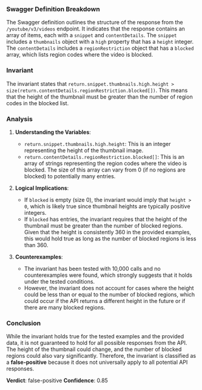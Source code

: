 ### Swagger Definition Breakdown
The Swagger definition outlines the structure of the response from the `/youtube/v3/videos` endpoint. It indicates that the response contains an array of items, each with a `snippet` and `contentDetails`. The `snippet` includes a `thumbnails` object with a `high` property that has a `height` integer. The `contentDetails` includes a `regionRestriction` object that has a `blocked` array, which lists region codes where the video is blocked.

### Invariant
The invariant states that `return.snippet.thumbnails.high.height > size(return.contentDetails.regionRestriction.blocked[])`. This means that the height of the thumbnail must be greater than the number of region codes in the blocked list.

### Analysis
1. **Understanding the Variables**:
   - `return.snippet.thumbnails.high.height`: This is an integer representing the height of the thumbnail image.
   - `return.contentDetails.regionRestriction.blocked[]`: This is an array of strings representing the region codes where the video is blocked. The size of this array can vary from 0 (if no regions are blocked) to potentially many entries.

2. **Logical Implications**:
   - If `blocked` is empty (size 0), the invariant would imply that `height > 0`, which is likely true since thumbnail heights are typically positive integers.
   - If `blocked` has entries, the invariant requires that the height of the thumbnail must be greater than the number of blocked regions. Given that the height is consistently 360 in the provided examples, this would hold true as long as the number of blocked regions is less than 360.

3. **Counterexamples**:
   - The invariant has been tested with 10,000 calls and no counterexamples were found, which strongly suggests that it holds under the tested conditions.
   - However, the invariant does not account for cases where the height could be less than or equal to the number of blocked regions, which could occur if the API returns a different height in the future or if there are many blocked regions.

### Conclusion
While the invariant holds true for the tested examples and the provided data, it is not guaranteed to hold for all possible responses from the API. The height of the thumbnail could change, and the number of blocked regions could also vary significantly. Therefore, the invariant is classified as a **false-positive** because it does not universally apply to all potential API responses.

**Verdict**: false-positive
**Confidence**: 0.85
